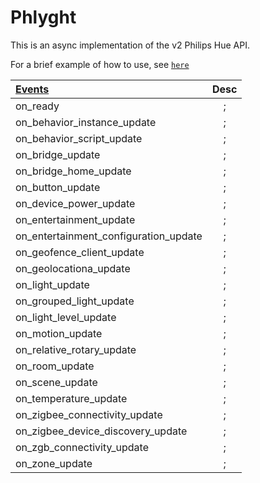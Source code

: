 # Phlyght

This is an async implementation of the v2 Philips Hue API.

For a brief example of how to use, see [`here`](example.py)

|[Events](phlyght/http.py#L53)|Desc|
|:--|:-:|
|on_ready|;
on_behavior_instance_update|;
on_behavior_script_update|;
on_bridge_update|;
on_bridge_home_update|;
on_button_update|;
on_device_power_update|;
on_entertainment_update|;
on_entertainment_configuration_update|;
on_geofence_client_update|;
on_geolocationa_update|;
on_light_update|;
on_grouped_light_update|;
on_light_level_update|;
on_motion_update|;
on_relative_rotary_update|;
on_room_update|;
on_scene_update|;
on_temperature_update|;
on_zigbee_connectivity_update|;
on_zigbee_device_discovery_update|;
on_zgb_connectivity_update|;
on_zone_update|;
